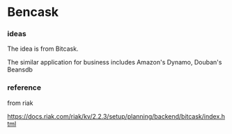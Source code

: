 # Bencask

### ideas 
The idea is from Bitcask.

The similar application for business includes Amazon's Dynamo, Douban's Beansdb

### reference 
from riak 

https://docs.riak.com/riak/kv/2.2.3/setup/planning/backend/bitcask/index.html